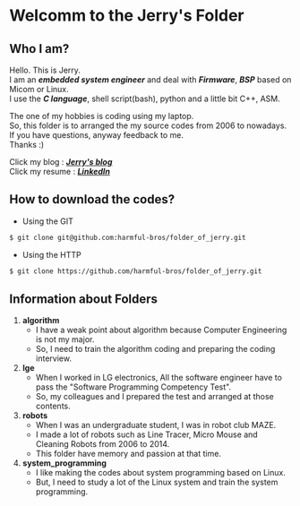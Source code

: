 # Welcomm to the Jerry's Folder
## Who I am?
Hello. This is Jerry.<br>
I am an **_embedded system engineer_** and deal with **_Firmware_**, 
**_BSP_** based on Micom or Linux.<br>
I use the **_C language_**, shell script(bash), python and 
a little bit C++, ASM.<br> 

The one of my hobbies is coding using my laptop.<br>
So, this folder is to arranged the my source codes from 2006 to nowadays.<br>
If you have questions, anyway feedback to me.<br>
Thanks :)

Click my blog	 : **_[Jerry's blog](blog.naver.com/snim008)_**<br>
Click my resume	: 
**_[LinkedIn](https://www.linkedin.com/in/leejaeseong-19871224)_**

## How to download the codes?
- Using the GIT

```bash
$ git clone git@github.com:harmful-bros/folder_of_jerry.git
```
- Using the HTTP

```bash
$ git clone https://github.com/harmful-bros/folder_of_jerry.git
```

## Information about Folders
1. **algorithm**
	- I have a weak point about algorithm because 
	Computer Engineering is not my major.
	- So, I need to train the algorithm coding and 
	preparing the coding interview.
2. **lge**
	- When I worked in LG electronics, All the software engineer have to pass 
	the "Software Programming Competency Test".
	- So, my colleagues and I prepared the test and arranged at those contents.
3. **robots**
	- When I was an undergraduate student, I was in robot club MAZE.
	- I made a lot of robots such as Line Tracer, Micro Mouse and 
	Cleaning Robots from 2006 to 2014.
	- This folder have memory and passion at that time.
4. **system_programming**
	- I like making the codes about system programming based on Linux.
	- But, I need to study a lot of the Linux system and 
	train the system programming.

